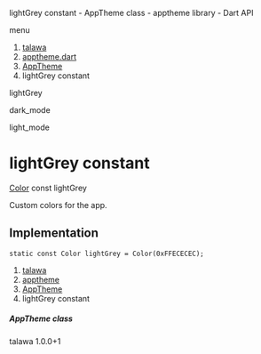 




lightGrey constant - AppTheme class - apptheme library - Dart API







menu

1. [talawa](../../index.html)
2. [apptheme.dart](../../apptheme/apptheme-library.html)
3. [AppTheme](../../apptheme/AppTheme-class.html)
4. lightGrey constant

lightGrey


dark\_mode

light\_mode




# lightGrey constant


[Color](https://api.flutter.dev/flutter/painting/Color-class.html)
const lightGrey

Custom colors for the app.


## Implementation

```
static const Color lightGrey = Color(0xFFECECEC);
```

 


1. [talawa](../../index.html)
2. [apptheme](../../apptheme/apptheme-library.html)
3. [AppTheme](../../apptheme/AppTheme-class.html)
4. lightGrey constant

##### AppTheme class





talawa
1.0.0+1






